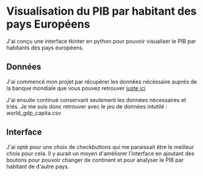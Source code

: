 # Visualisation du PIB par habitant des pays Européens

J'ai conçu une interface tkinter en python pour pouvoir visualiser le PIB par habitants des pays européens.

## Données

J'ai commencé mon projet par récupèrer les données nécéssaire auprès de la banque mondiale que vous pouvez retrouver [juste içi](https://data.worldbank.org/indicator/NY.GDP.PCAP.CD?locations=EU)

J'ai ensuite continué conservant seulement les données nécessaires et triés. Je me suis donc retrouver avec le jeu de données intutilé : world_gdp_capita.csv

## Interface

J'ai opté pour une choix de checkbuttons qui me paraissait être le meilleur choix pour cela. Il y aurait un moyen d'améliorer l'interface en ajoutant des boutons pour pouvoir changer de continent et pour analyser le PIB par habitant de d'autre pays.
